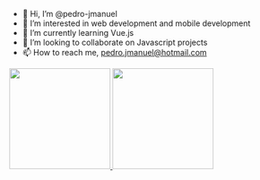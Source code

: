 - 👋 Hi, I’m @pedro-jmanuel
- 👀 I’m interested in web development and mobile development
- 🌱 I’m currently learning Vue.js 
- 💞️ I’m looking to collaborate on Javascript projects
- 📫 How to reach me, pedro.jmanuel@hotmail.com

<div>
<a href="https://github.com/pedro-jmanuel">
<img height="180em" src="https://github-readme-stats.vercel.app/api/top-langs/?username=seu-usuário-aqui&layout=compact&langs_count=7&theme=dracula"/>
<img height="180em" src="https://github-readme-stats.vercel.app/api?username=seu-usuário-aqui&show_icons=true&theme=dracula&include_all_commits=true&count_private=true"/>
</div>
<!---
pedro-jmanuel/pedro-jmanuel is a ✨ special ✨ repository because its `README.md` (this file) appears on your GitHub profile.
You can click the Preview link to take a look at your changes.
--->
